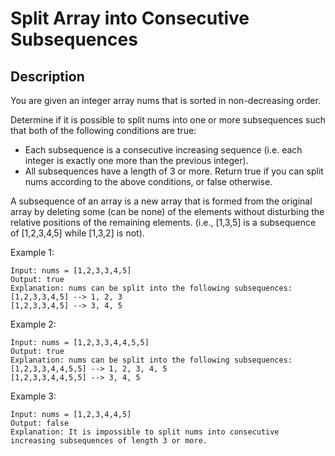# Split Array into Consecutive Subsequences

## Description

You are given an integer array nums that is sorted in non-decreasing order.

Determine if it is possible to split nums into one or more subsequences such that both of the following conditions are true:

- Each subsequence is a consecutive increasing sequence (i.e. each integer is exactly one more than the previous integer).
- All subsequences have a length of 3 or more.
Return true if you can split nums according to the above conditions, or false otherwise.

A subsequence of an array is a new array that is formed from the original array by deleting some (can be none) of the elements without disturbing the relative positions of the remaining elements. (i.e., [1,3,5] is a subsequence of [1,2,3,4,5] while [1,3,2] is not).
 
Example 1:


```
Input: nums = [1,2,3,3,4,5]
Output: true
Explanation: nums can be split into the following subsequences:
[1,2,3,3,4,5] --> 1, 2, 3
[1,2,3,3,4,5] --> 3, 4, 5
```

Example 2:

```
Input: nums = [1,2,3,3,4,4,5,5]
Output: true
Explanation: nums can be split into the following subsequences:
[1,2,3,3,4,4,5,5] --> 1, 2, 3, 4, 5
[1,2,3,3,4,4,5,5] --> 3, 4, 5
```

Example 3:

```
Input: nums = [1,2,3,4,4,5]
Output: false
Explanation: It is impossible to split nums into consecutive increasing subsequences of length 3 or more.
```